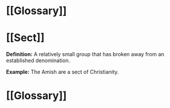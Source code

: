 # [[Glossary]]

# [[Sect]] 
**Definition:** A relatively small group that has broken away from an established denomination.

**Example:**  The Amish are a sect of Christianity.

# [[Glossary]]